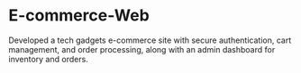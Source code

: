 # E-commerce-Web
Developed a tech gadgets e-commerce site with secure authentication, cart management, and order processing, along with an admin dashboard for inventory and orders.
